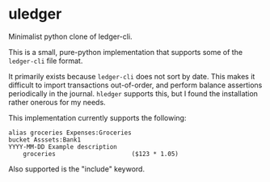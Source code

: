 # uledger
Minimalist python clone of ledger-cli.

This is a small, pure-python implementation that supports some of the `ledger-cli` file format.

It primarily exists because `ledger-cli` does not sort by date.  This makes it difficult to import
transactions out-of-order, and perform balance assertions periodically in the journal. `hledger`
supports this, but I found the installation rather onerous for my needs.

This implementation currently supports the following:

    alias groceries Expenses:Groceries
    bucket Asssets:Bank1
    YYYY-MM-DD Example description
        groceries                     ($123 * 1.05)

Also supported is the "include" keyword.
